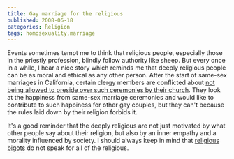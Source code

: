 ```yaml
---
title: Gay marriage for the religious
published: 2008-06-18
categories: Religion
tags: homosexuality,marriage
---
```


Events sometimes tempt me to think that religious people,
especially those in the priestly profession, blindly follow authority like sheep.
But every once in a while, I hear a nice story which reminds me that
deeply religious people can be as moral and ethical as any other person.
After the start of same-sex marriages in California, certain clergy members are conflicted about
<a href="https://www.nytimes.com/2008/06/18/us/18clergy.html">not being allowed to preside over such ceremonies by their church</a>.
They look at the happiness from same-sex marriage ceremonies
and would like to contribute to such happiness for other gay couples,
but they can't because the rules laid down by their religion forbids it.

It's a good reminder that the deeply religious are not just motivated
by what other people say about their religion,
but also by an inner empathy and a morality influenced by society.
I should always keep in mind that
<a href="https://www.reuters.com/article/worldNews/idUSL2336409320070423">religious bigots</a>
do not speak for all of the religious.

